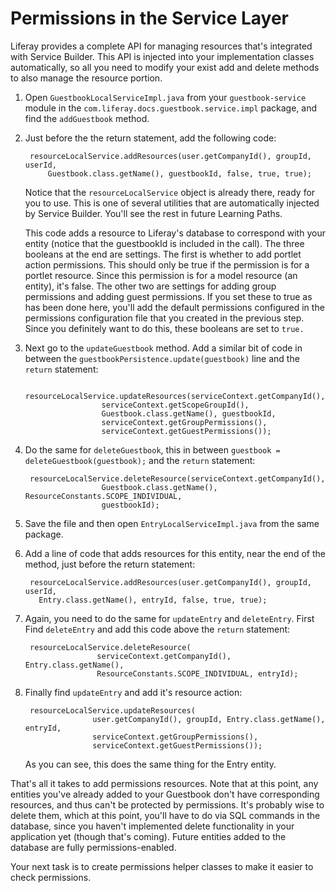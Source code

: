 # Permissions in the Service Layer

Liferay provides a complete API for managing resources that's integrated with 
Service Builder. This API is injected into your implementation classes 
automatically, so all you need to modify your exist add and delete methods to also manage the resource portion.

1. Open `GuestbookLocalServiceImpl.java` from your `guestbook-service` module 
    in the `com.liferay.docs.guestbook.service.impl` package, and find the 
    `addGuestbook` method.

2. Just before the the return statement, add the following code:

        resourceLocalService.addResources(user.getCompanyId(), groupId, userId,
            Guestbook.class.getName(), guestbookId, false, true, true);

    Notice that the `resourceLocalService` object is already there, ready for 
    you to use. This is one of several utilities that are automatically 
    injected by Service Builder. You'll see the rest in future Learning Paths.

    This code adds a resource to Liferay's database to correspond with your 
    entity (notice that the guestbookId is included in the call). The three 
    booleans at the end are settings. The first is whether to add portlet 
    action permissions. This should only be true if the permission is for a 
    portlet resource. Since this permission is for a model resource (an 
    entity), it's false. The other two are settings for adding group 
    permissions and adding guest permissions. If you set these to true as has 
    been done here, you'll add the default permissions configured in the 
    permissions configuration file that you created in the previous step. Since 
    you definitely want to do this, these booleans are set to `true.`

3. Next go to the `updateGuestbook` method. Add a similar bit of code in between
    the `guestbookPersistence.update(guestbook)` line and the `return` 
    statement:
    
        resourceLocalService.updateResources(serviceContext.getCompanyId(),
                        serviceContext.getScopeGroupId(), 
                        Guestbook.class.getName(), guestbookId,
                        serviceContext.getGroupPermissions(),
                        serviceContext.getGuestPermissions());

4. Do the same for `deleteGuestbook`, this in between `guestbook = 
    deleteGuestbook(guestbook);` and the `return` statement:
    
        resourceLocalService.deleteResource(serviceContext.getCompanyId(),
                        Guestbook.class.getName(), ResourceConstants.SCOPE_INDIVIDUAL,
                        guestbookId);

4. Save the file and then open `EntryLocalServiceImpl.java` from the same 
    package.

5. Add a line of code that adds resources for this entity, near the end of the 
    method, just before the return statement:

        resourceLocalService.addResources(user.getCompanyId(), groupId, userId,
          Entry.class.getName(), entryId, false, true, true);

6. Again, you need to do the same for `updateEntry` and `deleteEntry`. First
    Find `deleteEntry` and add this code above the `return` statement:
    
        resourceLocalService.deleteResource(
                       serviceContext.getCompanyId(), Entry.class.getName(),
                       ResourceConstants.SCOPE_INDIVIDUAL, entryId);
            

7. Finally find `updateEntry` and add it's resource action:

        resourceLocalService.updateResources(
                      user.getCompanyId(), groupId, Entry.class.getName(), entryId,
                      serviceContext.getGroupPermissions(),
                      serviceContext.getGuestPermissions());

    As you can see, this does the same thing for the Entry entity.

That's all it takes to add permissions resources. Note that at this point, any 
entities you've already added to your Guestbook don't have corresponding 
resources, and thus can't be protected by permissions. It's probably wise to 
delete them, which at this point, you'll have to do via SQL commands in the 
database, since you haven't implemented delete functionality in your 
application yet (though that's coming). Future entities added to the database 
are fully permissions-enabled.

Your next task is to create permissions helper classes to make it easier to 
check permissions.
